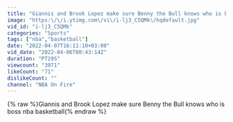 ```yaml
---
title: "Giannis and Brook Lopez make sure Benny the Bull knows who is boss"
image: "https:\/\/i.ytimg.com\/vi\/i-lj3_C5QMk\/hqdefault.jpg"
vid_id: "i-lj3_C5QMk"
categories: "Sports"
tags: ["nba","basketball"]
date: "2022-04-07T16:11:10+03:00"
vid_date: "2022-04-06T00:43:14Z"
duration: "PT29S"
viewcount: "3971"
likeCount: "71"
dislikeCount: ""
channel: "NBA On Fire"
---
```

{% raw %}Giannis and Brook Lopez make sure Benny the Bull knows who is boss nba basketball{% endraw %}
